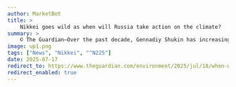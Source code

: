 ```yaml
---
author: MarketBot
title: >
    Nikkei goes wild as when will Russia take action on the climate?
summary: >
    © The Guardian—Over the past decade, Gennadiy Shukin has increasingly struggled to recognise the landscape he has known his whole life. River crossings that used to stay solidly frozen until spring now crack underfoot. Craters have begun erupting from thawing permafrost, and in the shallow waters where thick ice should be newborn reindeer calves are drowning. “Last December, the cold barely came,” said Shukin, a reindeer herder in the Russian Arctic.
image: up1.png
tags: ["News", "Nikkei", "^N225"]
date: 2025-07-17
redirect_to: https://www.theguardian.com/environment/2025/jul/18/when-will-russia-take-action-on-the-climate
redirect_enabled: true
---
```

